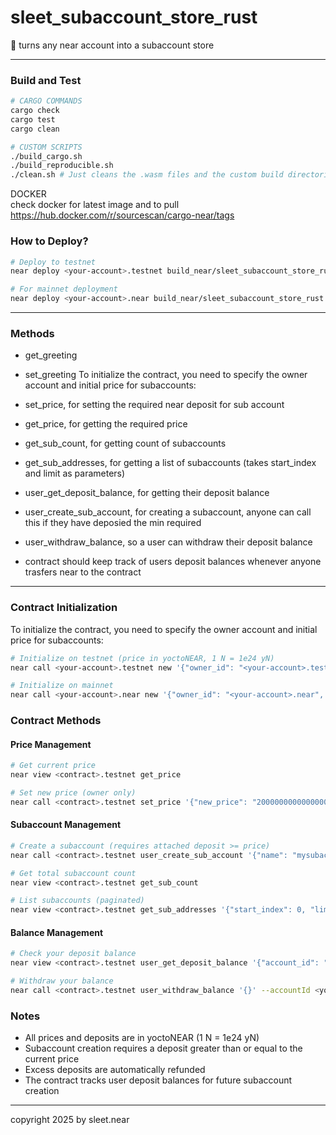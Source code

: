 # sleet_subaccount_store_rust

📝 turns any near account into a subaccount store

---

### Build and Test

```bash
# CARGO COMMANDS
cargo check
cargo test
cargo clean

# CUSTOM SCRIPTS
./build_cargo.sh
./build_reproducible.sh
./clean.sh # Just cleans the .wasm files and the custom build directories
```

DOCKER
<br/>
check docker for latest image and to pull
<br/>
https://hub.docker.com/r/sourcescan/cargo-near/tags


###  How to Deploy?

```bash
# Deploy to testnet
near deploy <your-account>.testnet build_near/sleet_subaccount_store_rust.wasm

# For mainnet deployment
near deploy <your-account>.near build_near/sleet_subaccount_store_rust.wasm
```

---

### Methods

- get_greeting
- set_greeting
To initialize the contract, you need to specify the owner account and initial price for subaccounts:

- set_price, for setting the required near deposit for sub account
- get_price, for getting the required price
- get_sub_count, for getting count of subaccounts
- get_sub_addresses, for getting a list of subaccounts (takes start_index and limit as parameters)
- user_get_deposit_balance, for getting their deposit balance
- user_create_sub_account, for creating a subaccount, anyone can call this if they have deposied the min required
- user_withdraw_balance, so a user can withdraw their deposit balance
- contract should keep track of users deposit balances whenever anyone trasfers near to the contract

---


### Contract Initialization

To initialize the contract, you need to specify the owner account and initial price for subaccounts:

```bash
# Initialize on testnet (price in yoctoNEAR, 1 N = 1e24 yN)
near call <your-account>.testnet new '{"owner_id": "<your-account>.testnet", "initial_price": "1000000000000000000000000"}' --accountId <your-account>.testnet

# Initialize on mainnet
near call <your-account>.near new '{"owner_id": "<your-account>.near", "initial_price": "1000000000000000000000000"}' --accountId <your-account>.near
```

### Contract Methods

#### Price Management
```bash
# Get current price
near view <contract>.testnet get_price

# Set new price (owner only)
near call <contract>.testnet set_price '{"new_price": "2000000000000000000000000"}' --accountId <owner>.testnet
```

#### Subaccount Management
```bash
# Create a subaccount (requires attached deposit >= price)
near call <contract>.testnet user_create_sub_account '{"name": "mysubaccount"}' --deposit 1.1 --accountId <your-account>.testnet

# Get total subaccount count
near view <contract>.testnet get_sub_count

# List subaccounts (paginated)
near view <contract>.testnet get_sub_addresses '{"start_index": 0, "limit": 10}'
```

#### Balance Management
```bash
# Check your deposit balance
near view <contract>.testnet user_get_deposit_balance '{"account_id": "<your-account>.testnet"}'

# Withdraw your balance
near call <contract>.testnet user_withdraw_balance '{}' --accountId <your-account>.testnet
```

### Notes
- All prices and deposits are in yoctoNEAR (1 N = 1e24 yN)
- Subaccount creation requires a deposit greater than or equal to the current price
- Excess deposits are automatically refunded
- The contract tracks user deposit balances for future subaccount creation

---

copyright 2025 by sleet.near
